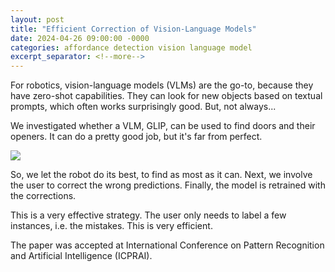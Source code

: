 ```yaml
---
layout: post
title: "Efficient Correction of Vision-Language Models"
date: 2024-04-26 09:00:00 -0000
categories: affordance detection vision language model
excerpt_separator: <!--more-->
---
```


For robotics, vision-language models (VLMs) are the go-to, because they have zero-shot capabilities. 
They can look for new objects based on textual prompts, which often works surprisingly good. 
But, not always... 

We investigated whether a VLM, GLIP, can be used to find doors and their openers. 
It can do a pretty good job, but it's far from perfect. 

<img src="https://gertjanburghouts.github.io/pictures/icprai_affordances.jpg">

So, we let the robot do its best, to find as most as it can. 
Next, we involve the user to correct the wrong predictions. 
Finally, the model is retrained with the corrections. 

This is a very effective strategy. 
The user only needs to label a few instances, i.e. the mistakes. 
This is very efficient. 

The paper was accepted at International Conference on Pattern Recognition and Artificial Intelligence (ICPRAI).
 
